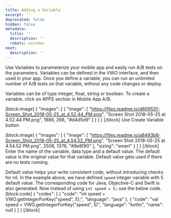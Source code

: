 ```yaml
---
title: Adding a Variable
excerpt: ''
deprecated: false
hidden: false
metadata:
  title: ''
  description: ''
  robots: noindex
next:
  description: ''
---
```

Use Variables to parameterize your mobile app and easily run A/B tests on the parameters.
Variables can be defined in the VWO interface, and then used in your app. Once you define a variable, you can run an unlimited number of A/B tests on that variable, without any code changes or deploy.

Variables can be of type integer, float, string or boolean.
To create a variable, click on APPS section in Mobile App A/B.

[block:image]
{
  "images": [
    {
      "image": [
        "https://files.readme.io/d609531-Screen_Shot_2018-05-25_at_4.52.44_PM.png",
        "Screen Shot 2018-05-25 at 4.52.44 PM.png",
        1886,
        268,
        "#d4d5d9"
      ]
    }
  ]
}
[/block]
Use Create Variable button

[block:image]
{
  "images": [
    {
      "image": [
        "https://files.readme.io/a8493b8-Screen_Shot_2018-05-25_at_4.54.52_PM.png",
        "Screen Shot 2018-05-25 at 4.54.52 PM.png",
        2508,
        1376,
        "#8e8f90"
      ],
      "sizing": "smart"
    }
  ]
}
[/block]
Enter the name of the variable, data type and a default value.
The default value is the original value for that variable. Default value gets used if there are no tests running.

Default value helps your write consistent code, without introducing checks for nil.
In the example above, we have defined ```speed``` integer variable with 5 default value.
The corresponding code for Java, Objective-C and Swift is also generated.
Now instead of using ```int speed = 5;``` use the below code.
[block:code]
{
  "codes": [
    {
      "code": "int speed = VWO.getIntegerForKey(\"speed\", 5);",
      "language": "java"
    },
    {
      "code": "val speed = VWO.getIntegerForKey(\"speed\", 5)",
      "language": "kotlin",
      "name": null
    }
  ]
}
[/block]